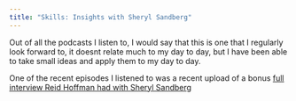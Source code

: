 ```yaml
---
title: "Skills: Insights with Sheryl Sandberg"
---
```


Out of all the podcasts I listen to, I would say that this is one that I regularly look forward to, it doesnt relate much to my day to day, but I have been able to take small ideas and apply them to my day to day.

One of the recent episodes I listened to was a recent upload of a bonus [full interview Reid Hoffman had with Sheryl Sandberg](https://art19.com/shows/masters-of-scale/episodes/90a43532-8195-4d57-b53b-3098d8a69b40)


